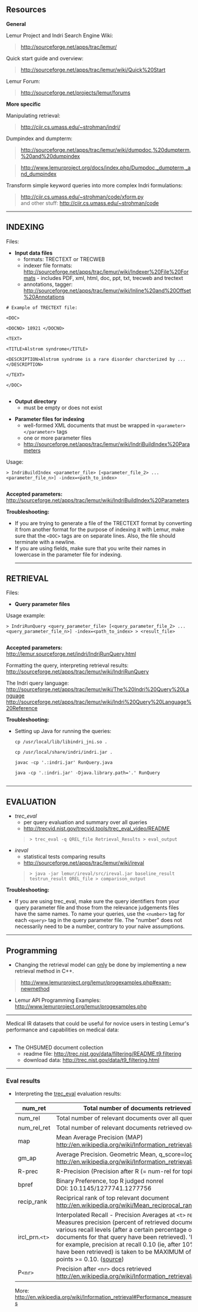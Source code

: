 ## Resources ##

**General**

Lemur Project and Indri Search Engine Wiki:
> http://sourceforge.net/apps/trac/lemur/

Quick start guide and overview:
> http://sourceforge.net/apps/trac/lemur/wiki/Quick%20Start

Lemur Forum:
> http://sourceforge.net/projects/lemur/forums

**More specific**

Manipulating retrieval:
> http://ciir.cs.umass.edu/~strohman/indri/

Dumpindex and dumpterm:
> http://sourceforge.net/apps/trac/lemur/wiki/dumpdoc,%20dumpterm,%20and%20dumpindex<br>
<blockquote><a href='http://www.lemurproject.org/docs/index.php/Dumpdoc,_dumpterm,_and_dumpindex'>http://www.lemurproject.org/docs/index.php/Dumpdoc,_dumpterm,_and_dumpindex</a></blockquote>

Transform simple keyword queries into more complex Indri formulations:<br>
<blockquote><a href='http://ciir.cs.umass.edu/~strohman/code/xform.py'>http://ciir.cs.umass.edu/~strohman/code/xform.py</a> <br>
and other stuff: <a href='http://ciir.cs.umass.edu/~strohman/code'>http://ciir.cs.umass.edu/~strohman/code</a></blockquote>

<hr />

<h2>INDEXING</h2>

Files:<br>
<ul><li><b>Input data files</b>
<ul><li>formats: TRECTEXT or TRECWEB<br>
</li><li>indexer file formats: <a href='http://sourceforge.net/apps/trac/lemur/wiki/Indexer%20File%20Formats'>http://sourceforge.net/apps/trac/lemur/wiki/Indexer%20File%20Formats</a> - includes PDF, xml, html, doc, ppt, txt, trecweb and trectext<br>
</li><li>annotations, tagger: <a href='http://sourceforge.net/apps/trac/lemur/wiki/Inline%20and%20Offset%20Annotations'>http://sourceforge.net/apps/trac/lemur/wiki/Inline%20and%20Offset%20Annotations</a></li></ul></li></ul>

<pre><code># Example of TRECTEXT file:<br>
&lt;DOC&gt; <br>
&lt;DOCNO&gt; 18921 &lt;/DOCNO&gt; <br>
&lt;TEXT&gt; <br>
&lt;TITLE&gt;Alstrom syndrome&lt;/TITLE&gt;<br>
&lt;DESCRIPTION&gt;Alstrom syndrome is a rare disorder charcterized by ...&lt;/DESCRIPTION&gt;<br>
&lt;/TEXT&gt; <br>
&lt;/DOC&gt;<br>
</code></pre>

<ul><li><b>Output directory</b>
<ul><li>must be empty or does not exist</li></ul></li></ul>

<ul><li><b>Parameter files for indexing</b>
<ul><li>well-formed XML documents that must be wrapped in <code>&lt;parameter&gt;&lt;/parameter&gt;</code> tags<br>
</li><li>one or more parameter files<br>
</li><li><a href='http://sourceforge.net/apps/trac/lemur/wiki/IndriBuildIndex%20Parameters'>http://sourceforge.net/apps/trac/lemur/wiki/IndriBuildIndex%20Parameters</a></li></ul></li></ul>

Usage:<br>
<pre><code>&gt; IndriBuildIndex &lt;parameter_file&gt; [&lt;parameter_file_2&gt; ... &lt;parameter_file_n&gt;] -index=&lt;path_to_index&gt;<br>
</code></pre>

<b>Accepted parameters:</b> <a href='http://sourceforge.net/apps/trac/lemur/wiki/IndriBuildIndex%20Parameters'>http://sourceforge.net/apps/trac/lemur/wiki/IndriBuildIndex%20Parameters</a>

<b>Troubleshooting:</b>
<ul><li>If you are trying to generate a file of the TRECTEXT format by converting it from another format for the purpose of indexing it with Lemur, make sure that the <code>&lt;DOC&gt;</code> tags are on separate lines. Also, the file should terminate with a newline.<br>
</li><li>If you are using fields, make sure that you write their names in lowercase in the parameter file for indexing.<br>
<hr /></li></ul>

<h2>RETRIEVAL</h2>

Files:<br>
<ul><li><b>Query parameter files</b></li></ul>

Usage example:<br>
<pre><code>&gt; IndriRunQuery &lt;query_parameter_file&gt; [&lt;query_parameter_file_2&gt; ... &lt;query_parameter_file_n&gt;] -index=&lt;path_to_index&gt; &gt; &lt;result_file&gt;<br>
</code></pre>

<b>Accepted parameters:</b> <a href='http://lemur.sourceforge.net/indri/IndriRunQuery.html'>http://lemur.sourceforge.net/indri/IndriRunQuery.html</a>

Formatting the query, interpreting retrieval results: <a href='http://sourceforge.net/apps/trac/lemur/wiki/IndriRunQuery'>http://sourceforge.net/apps/trac/lemur/wiki/IndriRunQuery</a>

The Indri query language:<br>
<a href='http://sourceforge.net/apps/trac/lemur/wiki/The%20Indri%20Query%20Language'>http://sourceforge.net/apps/trac/lemur/wiki/The%20Indri%20Query%20Language</a>
<a href='http://sourceforge.net/apps/trac/lemur/wiki/Indri%20Query%20Language%20Reference'>http://sourceforge.net/apps/trac/lemur/wiki/Indri%20Query%20Language%20Reference</a>

<b>Troubleshooting:</b>

<ul><li>Setting up Java for running the queries:<br>
<pre><code>cp /usr/local/lib/libindri_jni.so .<br>
cp /usr/local/share/indri/indri.jar .<br>
javac -cp '.:indri.jar' RunQuery.java <br>
java -cp '.:indri.jar' -Djava.library.path='.' RunQuery<br>
</code></pre></li></ul>

<hr />

<h2>EVALUATION</h2>

<ul><li><i>trec_eval</i>
<ul><li>per query evaluation and summary over all queries<br>
</li><li><a href='http://trecvid.nist.gov/trecvid.tools/trec_eval_video/README'>http://trecvid.nist.gov/trecvid.tools/trec_eval_video/README</a>
</li></ul><blockquote><code>&gt; trec_eval -q QREL_file Retrieval_Results &gt; eval_output </code>
</blockquote></li><li><i>ireval</i>
<ul><li>statistical tests comparing results<br>
</li><li><a href='http://sourceforge.net/apps/trac/lemur/wiki/ireval'>http://sourceforge.net/apps/trac/lemur/wiki/ireval</a>
</li></ul><blockquote><code>&gt; java -jar lemur/ireval/src/ireval.jar baseline_result testrun_result QREL_file &gt; comparison_output</code></blockquote></li></ul>

<b>Troubleshooting:</b>
<ul><li>If you are using trec_eval, make sure the query identifiers from your query parameter file and those from the relevance judgements files have the same names. To name your queries, use the <code>&lt;number&gt;</code> tag for each <code>&lt;query&gt;</code> tag in the query parameter file. The "number" does not necessarily need to be a number, contrary to your naive assumptions.</li></ul>

<hr />
<h2>Programming</h2>

<ul><li>Changing the retrieval model can <a href='http://sourceforge.net/projects/lemur/forums/forum/836442/topic/2545629'>only</a> be done by implementing a new retrieval method in C++.<br>
</li></ul><blockquote><a href='http://www.lemurproject.org/lemur/progexamples.php#exam-newmethod'>http://www.lemurproject.org/lemur/progexamples.php#exam-newmethod</a></blockquote>

<ul><li>Lemur API Programming Examples: <a href='http://www.lemurproject.org/lemur/progexamples.php'>http://www.lemurproject.org/lemur/progexamples.php</a></li></ul>

<hr />
Medical IR datasets that could be useful for novice users in testing Lemur's performance and capabilities on medical data:<br>
<br>
<ul><li>The OHSUMED document collection<br>
<ul><li>readme file: <a href='http://trec.nist.gov/data/filtering/README.t9.filtering'>http://trec.nist.gov/data/filtering/README.t9.filtering</a>
</li><li>download data: <a href='http://trec.nist.gov/data/t9_filtering.html'>http://trec.nist.gov/data/t9_filtering.html</a></li></ul></li></ul>

<hr />
<h3>Eval results</h3>
<ul><li>Interpreting the <a href='http://trecvid.nist.gov/trecvid.tools/trec_eval_video/README'>trec_eval</a> evaluation results:<br>
<table><thead><th>num_ret        	</th><th>Total number of documents retrieved over all queries</th></thead><tbody>
<tr><td>num_rel        	</td><td>Total number of relevant documents over all queries </td></tr>
<tr><td>num_rel_ret    	</td><td>Total number of relevant documents retrieved over all queries</td></tr>
<tr><td>map            	</td><td>Mean Average Precision (MAP) <br> <a href='http://en.wikipedia.org/wiki/Information_retrieval#Mean_average_precision'>http://en.wikipedia.org/wiki/Information_retrieval#Mean_average_precision</a></td></tr>
<tr><td>gm_ap          	</td><td>Average Precision. Geometric Mean, q_score=log(MAX(map,.00001)) <br><a href='http://en.wikipedia.org/wiki/Information_retrieval#Average_precision'>http://en.wikipedia.org/wiki/Information_retrieval#Average_precision</a></td></tr>
<tr><td>R-prec         	</td><td>R-Precision (Precision after R (= num-rel for topic) documents retrieved)</td></tr>
<tr><td>bpref          	</td><td>Binary Preference, top R judged nonrel <br>DOI: 10.1145/1277741.1277756 </td></tr>
<tr><td>recip_rank     	</td><td>Reciprical rank of top relevant document<br><a href='http://en.wikipedia.org/wiki/Mean_reciprocal_rank'>http://en.wikipedia.org/wiki/Mean_reciprocal_rank</a> </td></tr>
<tr><td>ircl_prn.<code>&lt;t&gt;</code>  	</td><td>Interpolated Recall - Precision Averages at <code>&lt;t&gt;</code> recall <br>Measures precision (percent of retrieved documents that are relevant) at various recall levels (after a certain percentage of all the relevant documents for that query have been retrieved). 'Interpolated' means that, for example, precision at recall 0.10 (ie, after 10% of rel docs for a query have been retrieved) is taken to be MAXIMUM of precision at all recall points >= 0.10. (<a href='http://trecvid.nist.gov/trecvid.tools/trec_eval_video/README'>source</a>)</td></tr>
<tr><td>P<code>&lt;nr&gt;</code>             	</td><td>Precision after <code>&lt;nr&gt;</code> docs retrieved <br><a href='http://en.wikipedia.org/wiki/Information_retrieval#Precision'>http://en.wikipedia.org/wiki/Information_retrieval#Precision</a></td></tr></li></ul></tbody></table>

More: <a href='http://en.wikipedia.org/wiki/Information_retrieval#Performance_measures'>http://en.wikipedia.org/wiki/Information_retrieval#Performance_measures</a>
